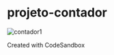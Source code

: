 # projeto-contador

![contador1](https://github.com/lucimaralemes5/projeto-contador/assets/110794157/084fb64b-5f4c-412c-ac03-424cfb8ef9bf)

Created with CodeSandbox
